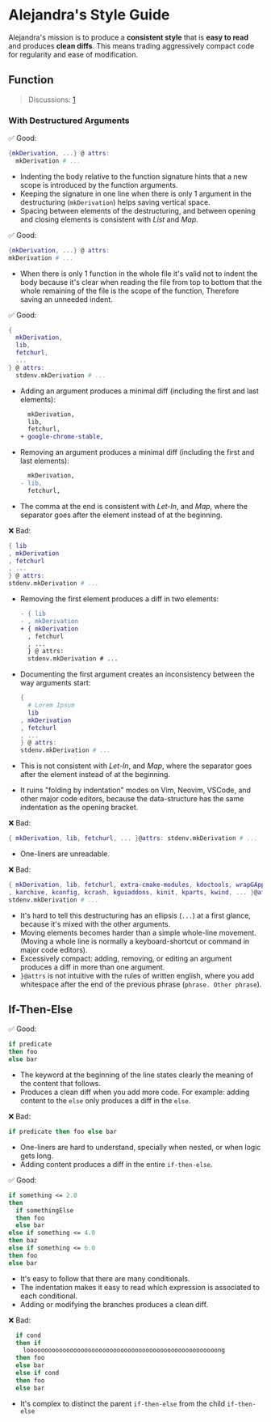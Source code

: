 # Alejandra's Style Guide

Alejandra's mission is to produce a **consistent style**
that is **easy to read**
and produces **clean diffs**.
This means trading aggressively compact code
for regularity and ease of modification.

## Function

> Discussions:
> [1](https://github.com/kamadorueda/alejandra/issues/95)

### With Destructured Arguments

✅ Good:

```nix
{mkDerivation, ...} @ attrs:
  mkDerivation # ...
```

- Indenting the body relative to the function signature
  hints that a new scope is introduced by the
  function arguments.
- Keeping the signature in one line
  when there is only 1 argument in the destructuring (`mkDerivation`)
  helps saving vertical space.
- Spacing between elements of the destructuring,
  and between opening and closing elements
  is consistent with _List_ and _Map_.

✅ Good:

```nix
{mkDerivation, ...} @ attrs:
mkDerivation # ...
```

- When there is only 1 function in the whole file
  it's valid not to indent the body
  because it's clear when reading the file from top to bottom
  that the whole remaining of the file
  is the scope of the function,
  Therefore saving an unneeded indent.

✅ Good:

```nix
{
  mkDerivation,
  lib,
  fetchurl,
  ...
} @ attrs:
  stdenv.mkDerivation # ...
```

- Adding an argument produces a minimal diff
  (including the first and last elements):

  ```patch
    mkDerivation,
    lib,
    fetchurl,
  + google-chrome-stable,
  ```

- Removing an argument produces a minimal diff
  (including the first and last elements):

  ```patch
    mkDerivation,
  - lib,
    fetchurl,
  ```

- The comma at the end is consistent with _Let-In_, and _Map_,
  where the separator goes after the element
  instead of at the beginning.

❌ Bad:

<!-- nixpkgs-fmt -->

```nix
{ lib
, mkDerivation
, fetchurl
, ...
} @ attrs:
stdenv.mkDerivation # ...
```

- Removing the first element
  produces a diff in two elements:

  ```diff
  - { lib
  - , mkDerivation
  + { mkDerivation
    , fetchurl
    , ...
    } @ attrs:
    stdenv.mkDerivation # ...
  ```

- Documenting the first argument creates an inconsistency
  between the way arguments start:

  ```nix
  {
    # Lorem Ipsum
    lib
  , mkDerivation
  , fetchurl
  , ...
  } @ attrs:
  stdenv.mkDerivation # ...
  ```

- This is not consistent with _Let-In_, and _Map_,
  where the separator goes after the element
  instead of at the beginning.
- It ruins "folding by indentation" modes
  on Vim, Neovim, VSCode, and other major code editors,
  because the data-structure has the same indentation
  as the opening bracket.

❌ Bad:

<!-- nixfmt -->

```nix
{ mkDerivation, lib, fetchurl, ... }@attrs: stdenv.mkDerivation # ...
```

- One-liners are unreadable.

❌ Bad:

<!-- nixfmt -->

```nix
{ mkDerivation, lib, fetchurl, extra-cmake-modules, kdoctools, wrapGAppsHook
, karchive, kconfig, kcrash, kguiaddons, kinit, kparts, kwind, ... }@attrs:
stdenv.mkDerivation # ...
```

- It's hard to tell this destructuring has an ellipsis (`...`) at a first glance,
  because it's mixed with the other arguments.
- Moving elements becomes harder
  than a simple whole-line movement.
  (Moving a whole line is normally a keyboard-shortcut
  or command in major code editors).
- Excessively compact:
  adding, removing, or editing an argument
  produces a diff in more than one argument.
- `}@attrs` is not intuitive
  with the rules of written english,
  where you add whitespace
  after the end of the previous phrase
  (`phrase. Other phrase`).

## If-Then-Else

✅ Good:

```nix
if predicate
then foo
else bar
```

- The keyword at the beginning of the line
  states clearly the meaning of the content that follows.
- Produces a clean diff when you add more code.
  For example: adding content to the `else`
  only produces a diff in the `else`.

❌ Bad:

<!-- nixfmt -->

```nix
if predicate then foo else bar
```

- One-liners are hard to understand,
  specially when nested,
  or when logic gets long.
- Adding content produces a diff in the entire `if-then-else`.

✅ Good:

```nix
if something <= 2.0
then
  if somethingElse
  then foo
  else bar
else if something <= 4.0
then baz
else if something <= 6.0
then foo
else bar
```

- It's easy to follow that there are many conditionals.
- The indentation makes it easy to read
  which expression is associated to each conditional.
- Adding or modifying the branches produces a clean diff.

❌ Bad:

<!-- nixpkgs-fmt -->

```nix
  if cond
  then if
    looooooooooooooooooooooooooooooooooooooooooooooooooooong
  then foo
  else bar
  else if cond
  then foo
  else bar
```

- It's complex to distinct the parent `if-then-else`
  from the child `if-then-else`
